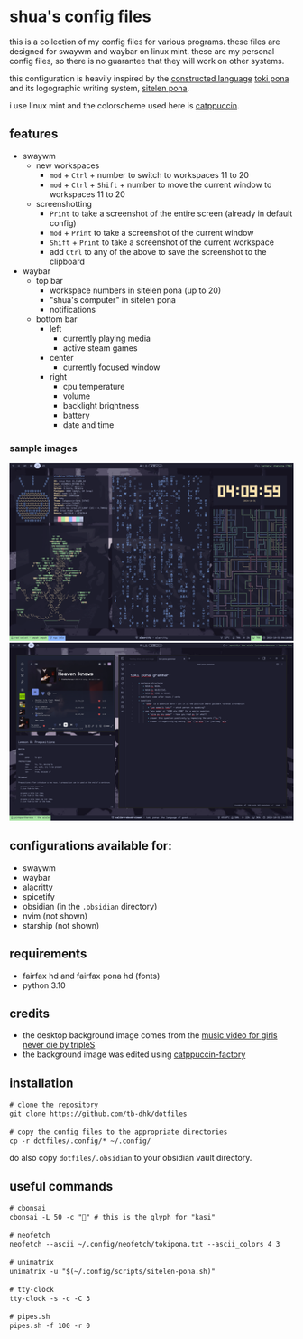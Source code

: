 # shua's config files

this is a collection of my config files for various programs. these files are designed for swaywm and waybar on linux mint. these are my personal config files, so there is no guarantee that they will work on other systems.

this configuration is heavily inspired by the [constructed language](https://conlang.org) [toki pona](https://tokipona.org) and its logographic writing system, [sitelen pona](https://sona.pona.la/wiki/sitelen_pona).

i use linux mint and the colorscheme used here is [catppuccin](https://github.com/catppuccin/catppuccin).

## features
- swaywm
    - new workspaces
        - `mod` + `Ctrl` + number to switch to workspaces 11 to 20
        - `mod` + `Ctrl` + `Shift` + number to move the current window to workspaces 11 to 20
    - screenshotting
        - `Print` to take a screenshot of the entire screen (already in default config)
        - `mod` + `Print` to take a screenshot of the current window
        - `Shift` + `Print` to take a screenshot of the current workspace
        - add `Ctrl` to any of the above to save the screenshot to the clipboard
- waybar
    - top bar
        - workspace numbers in sitelen pona (up to 20)
        - "shua's computer" in sitelen pona
        - notifications
    - bottom bar
        - left
            - currently playing media
            - active steam games
        - center
            - currently focused window
        - right
            - cpu temperature
            - volume
            - backlight brightness
            - battery
            - date and time

### sample images
![sample image containing features described above](./sample.png)
![another sample image](./sample2.png)

## configurations available for:
- swaywm
- waybar
- alacritty
- spicetify  
- obsidian (in the `.obsidian` directory)
- nvim (not shown)
- starship (not shown)

## requirements
- fairfax hd and fairfax pona hd (fonts)
- python 3.10

## credits
- the desktop background image comes from the [music video for girls never die by tripleS](https://www.youtube.com/watch?v=2tda_TCjz8w)
- the background image was edited using [catppuccin-factory](https://github.com/Fxzzi/catppuccin-factory)

## installation
```
# clone the repository
git clone https://github.com/tb-dhk/dotfiles

# copy the config files to the appropriate directories
cp -r dotfiles/.config/* ~/.config/
```

do also copy `dotfiles/.obsidian` to your obsidian vault directory.

## useful commands
```
# cbonsai 
cbonsai -L 50 -c "󱤗" # this is the glyph for "kasi"

# neofetch
neofetch --ascii ~/.config/neofetch/tokipona.txt --ascii_colors 4 3

# unimatrix
unimatrix -u "$(~/.config/scripts/sitelen-pona.sh)"

# tty-clock
tty-clock -s -c -C 3

# pipes.sh
pipes.sh -f 100 -r 0
```
